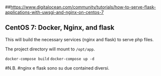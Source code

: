 ##https://www.digitalocean.com/community/tutorials/how-to-serve-flask-applications-with-uwsgi-and-nginx-on-centos-7

## CentOS 7: Docker, Nginx, and flask

This will build the necessary services (nginx and flask) to serve php files.

The project directory will mount to ```/opt/app```.

```docker-compose build```
```docker-compose up -d```

#N.B.
#nginx e flask sono su due contained diversi.
